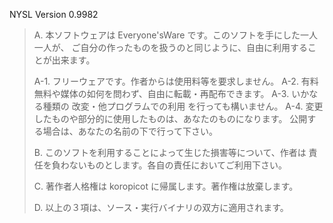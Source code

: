 NYSL Version 0.9982

> A. 本ソフトウェアは Everyone'sWare です。このソフトを手にした一人一人が、
>    ご自分の作ったものを扱うのと同じように、自由に利用することが出来ます。
> 
>   A-1. フリーウェアです。作者からは使用料等を要求しません。
>   A-2. 有料無料や媒体の如何を問わず、自由に転載・再配布できます。
>   A-3. いかなる種類の 改変・他プログラムでの利用 を行っても構いません。
>   A-4. 変更したものや部分的に使用したものは、あなたのものになります。
>        公開する場合は、あなたの名前の下で行って下さい。
> 
> B. このソフトを利用することによって生じた損害等について、作者は
>    責任を負わないものとします。各自の責任においてご利用下さい。
> 
> C. 著作者人格権は koropicot に帰属します。著作権は放棄します。
> 
> D. 以上の３項は、ソース・実行バイナリの双方に適用されます。
